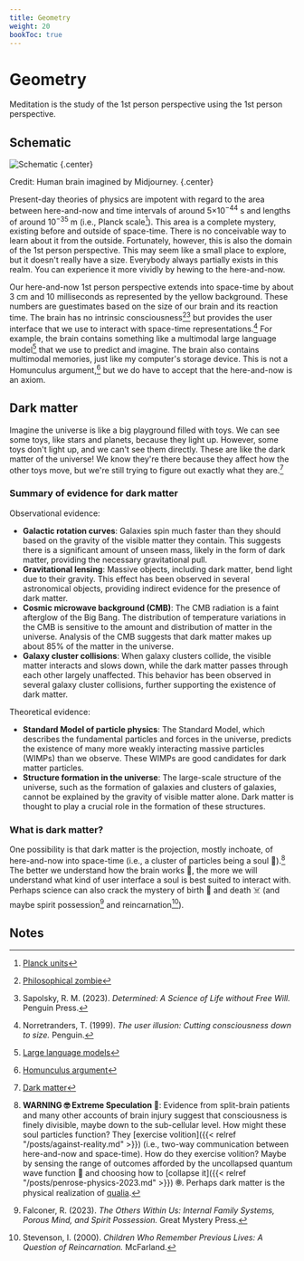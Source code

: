 ```yaml
---
title: Geometry
weight: 20
bookToc: true
---
```


# Geometry

Meditation is the study of the 1st person perspective using the 1st person perspective.

## Schematic

![Schematic](schematic.svg)
{.center}

Credit: Human brain imagined by Midjourney.
{.center}

Present-day theories of physics are impotent with regard to the area between here-and-now and time intervals of around 5×10<sup>−44</sup> s and lengths of around 10<sup>−35</sup> m (i.e., Planck scale[^planck]).
This area is a complete mystery, existing before and outside of space-time.
There is no conceivable way to learn about it from the outside.
Fortunately, however, this is also the domain of the 1st person perspective.
This may seem like a small place to explore, but it doesn't really have a size.
Everybody always partially exists in this realm.
You can experience it more vividly by hewing to the here-and-now.

Our here-and-now 1st person perspective extends into space-time by about 3 cm and 10 milliseconds as represented by the yellow background.
These numbers are guestimates based on the size of our brain and its reaction time.
The brain has no intrinsic consciousness[^zombie][^sapolsky2023] but provides the user interface that we use to interact with space-time representations.[^norretranders1999]
For example, the brain contains something like a multimodal large language model[^llm] that we use to predict and imagine.
The brain also contains multimodal memories, just like my computer's storage device.
This is not a Homunculus argument,[^homunculus] but we do have to accept that the here-and-now is an axiom.

## Dark matter

Imagine the universe is like a big playground filled with toys.
We can see some toys, like stars and planets, because they light up.
However, some toys don't light up, and we can't see them directly.
These are like the dark matter of the universe! We know they're there because they affect how the other toys move, but we're still trying to figure out exactly what they are.[^dark-matter]

### Summary of evidence for dark matter

Observational evidence:

-   **Galactic rotation curves**: Galaxies spin much faster than they should based on the gravity of the visible matter they contain. This suggests there is a significant amount of unseen mass, likely in the form of dark matter, providing the necessary gravitational pull.
-   **Gravitational lensing**: Massive objects, including dark matter, bend light due to their gravity. This effect has been observed in several astronomical objects, providing indirect evidence for the presence of dark matter.
-   **Cosmic microwave background (CMB)**: The CMB radiation is a faint afterglow of the Big Bang. The distribution of temperature variations in the CMB is sensitive to the amount and distribution of matter in the universe. Analysis of the CMB suggests that dark matter makes up about 85% of the matter in the universe.
-   **Galaxy cluster collisions**: When galaxy clusters collide, the visible matter interacts and slows down, while the dark matter passes through each other largely unaffected. This behavior has been observed in several galaxy cluster collisions, further supporting the existence of dark matter.

Theoretical evidence:

-   **Standard Model of particle physics**: The Standard Model, which describes the fundamental particles and forces in the universe, predicts the existence of many more weakly interacting massive particles (WIMPs) than we observe. These WIMPs are good candidates for dark matter particles.
-   **Structure formation in the universe**: The large-scale structure of the universe, such as the formation of galaxies and clusters of galaxies, cannot be explained by the gravity of visible matter alone. Dark matter is thought to play a crucial role in the formation of these structures.

### What is dark matter?

One possibility is that dark matter is the projection, mostly inchoate, of here-and-now into space-time (i.e., a cluster of particles being a soul 👻).[^conscious-agent]
The better we understand how the brain works 🧠, the more we will understand what kind of user interface a soul is best suited to interact with.
Perhaps science can also crack the mystery of birth 🎂 and death ☠️ (and maybe spirit possession[^falconer2023] and reincarnation[^stevenson2000]).

## Notes

[^norretranders1999]: Norretranders, T. (1999). *The user illusion: Cutting consciousness down to size.* Penguin.

[^llm]: [Large language models](https://en.wikipedia.org/wiki/Large_language_model)

[^dark-matter]: [Dark matter](https://en.wikipedia.org/wiki/Dark_matter)

[^planck]: [Planck units](https://en.wikipedia.org/wiki/Planck_units)

[^conscious-agent]: **WARNING 🤓 Extreme Speculation 🤯**: Evidence from split-brain patients and many other accounts of brain injury suggest that consciousness is finely divisible, maybe down to the sub-cellular level.
How might these soul particles function?
They [exercise volition]({{< relref "/posts/against-reality.md" >}}) (i.e., two-way communication between here-and-now and space-time).
How do they exercise volition?
Maybe by sensing the range of outcomes afforded by the uncollapsed quantum wave function 🌊 and choosing how to [collapse it]({{< relref "/posts/penrose-physics-2023.md" >}}) 🞋. Perhaps dark matter is the physical realization of [qualia](https://en.wikipedia.org/wiki/Qualia).

[^zombie]: [Philosophical zombie](https://en.wikipedia.org/wiki/Philosophical_zombie)

[^sapolsky2023]: Sapolsky, R. M. (2023). *Determined: A Science of Life without Free Will.* Penguin Press.

[^falconer2023]: Falconer, R. (2023). *The Others Within Us: Internal Family Systems, Porous Mind, and Spirit Possession.* Great Mystery Press.

[^stevenson2000]: Stevenson, I. (2000). *Children Who Remember Previous Lives: A Question of Reincarnation.* McFarland.

[^homunculus]: [Homunculus argument](https://en.wikipedia.org/wiki/Homunculus_argument)
